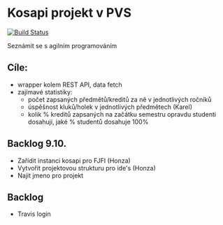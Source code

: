 # Kosapi projekt v PVS

[![Build Status](https://travis-ci.org/jandoubek/fjfi-pvs-kosapi.png)](https://travis-ci.org/jandoubek/fjfi-pvs-kosapi])

Seznámit se s agilním programováním

## Cíle:

- wrapper kolem REST API, data fetch
- zajímavé statistiky:
  - počet zapsaných předmětů/kreditů za ně v jednotlivých ročníků
  - úspěšnost kluků/holek v jednotlivých předmětech (Karel)
  - kolik % kreditů zapsaných na začátku semestru opravdu studenti dosahují, jaké % studentů dosahuje 100%

## Backlog  9.10.

- Zařídit instanci kosapi pro FJFI (Honza)
- Vytvořit projektovou strukturu pro ide's (Honza)
- Najit jmeno pro projekt

## Backlog

- Travis login 

